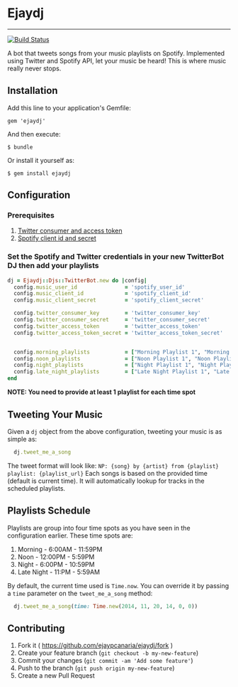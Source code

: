 # Ejaydj
---
[![Build Status](https://travis-ci.org/ejaypcanaria/ejaydj.svg)](https://travis-ci.org/ejaypcanaria/ejaydj)

A bot that tweets songs from your music playlists on Spotify. Implemented using Twitter and Spotify API, let your music be heard! This is where music really never stops.

## Installation

Add this line to your application's Gemfile:

    gem 'ejaydj'

And then execute:

    $ bundle

Or install it yourself as:

    $ gem install ejaydj

## Configuration

### Prerequisites
1. [Twitter consumer and access token](https://developer.spotify.com/my-applications/#!/)
2. [Spotify client id and secret](https://apps.twitter.com/)

### Set the Spotify and Twitter credentials in your new TwitterBot DJ then add your playlists

```ruby
dj = Ejaydj::Djs::TwitterBot.new do |config|
  config.music_user_id               = 'spotify_user_id'
  config.music_client_id             = 'spotify_client_id'
  config.music_client_secret         = 'spotify_client_secret'

  config.twitter_consumer_key        = 'twitter_consumer_key'
  config.twitter_consumer_secret     = 'twitter_consumer_secret'
  config.twitter_access_token        = 'twitter_access_token'
  config.twitter_access_token_secret = 'twitter_access_token_secret'


  config.morning_playlists           = ["Morning Playlist 1", "Morning Playlist 2"]
  config.noon_playlists              = ["Noon Playlist 1", "Noon Playlist 2"]
  config.night_playlists             = ["Night Playlist 1", "Night Playlist 2"]
  config.late_night_playlists        = ["Late Night Playlist 1", "Late Night Playlist 2"]
end
```

**NOTE: You need to provide at least 1 playlist for each time spot**

## Tweeting Your Music
Given a `dj` object from the above configuration, tweeting your music is as simple as:
```ruby
  dj.tweet_me_a_song
```

The tweet format will look like:
`NP: {song} by {artist} from {playlist} playlist: {playlist_url}`
Each songs is based on the provided time (default is current time). It will automatically lookup for tracks in the scheduled playlists.

## Playlists Schedule
Playlists are group into four time spots as you have seen in the configuration earlier. These time spots are:

1. Morning      - 6:00AM   - 11:59PM
2. Noon         - 12:00PM  - 5:59PM
3. Night        - 6:00PM   - 10:59PM
4. Late Night   - 11:PM    - 5:59AM

By default, the current time used is `Time.now`. You can override it by passing a `time` parameter on the `tweet_me_a_song` method:

```ruby
  dj.tweet_me_a_song(time: Time.new(2014, 11, 20, 14, 0, 0))
```


## Contributing

1. Fork it ( https://github.com/ejaypcanaria/ejaydj/fork )
2. Create your feature branch (`git checkout -b my-new-feature`)
3. Commit your changes (`git commit -am 'Add some feature'`)
4. Push to the branch (`git push origin my-new-feature`)
5. Create a new Pull Request
